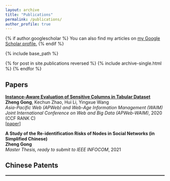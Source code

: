 ```yaml
---
layout: archive
title: "Publications"
permalink: /publications/
author_profile: true
---
```


{% if author.googlescholar %}
  You can also find my articles on <u><a href="{{author.googlescholar}}">my Google Scholar profile</a>.</u>
{% endif %}

{% include base_path %}

{% for post in site.publications reversed %}
  {% include archive-single.html %}
{% endfor %}
## Papers
**[Instance-Aware Evaluation of Sensitive Columns in Tabular Dataset](https://link.springer.com/chapter/10.1007/978-3-030-60259-8_2)**
<br/>
 **Zheng Gong**, Kechun Zhao, Hui Li, Yingxue Wang
<br/>
*Asia-Pacific Web (APWeb) and Web-Age Information Management (WAIM) Joint International Conference on Web and Big Data (APWeb-WAIM)*, 2020 (CCF RANK C)
<br/>
[[paper](https://marcogong22.github.io/files/260.pdf)] 

**A Study of the Re-identification Risks of Nodes in Social Networks (in Simplified Chinese)**
<br/>
**Zheng Gong**
<br/>
*Master Thesis, ready to submit to IEEE INFOCOM*, 2021


## Chinese Patents
<hr style="border:1px solid gray"/> 
